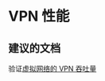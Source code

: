 <properties
    pageTitle="vpn performance"
    description="VPN 性能"
    service="microsoft.network"
    resource="virtualnetworkgateways"
    authors="radwiv"
    displayOrder=""
    selfHelpType="generic"
    supportTopicIds="32542250"
    resourceTags=""
    productPesIds="16094"
    cloudEnvironments="public"
/>


# <a name="vpn-performance"></a>VPN 性能

## <a name="recommended-documents"></a>**建议的文档**
验证[虚拟网络的 VPN 吞吐量](https://docs.microsoft.com/azure/vpn-gateway/vpn-gateway-validate-throughput-to-vnet)

